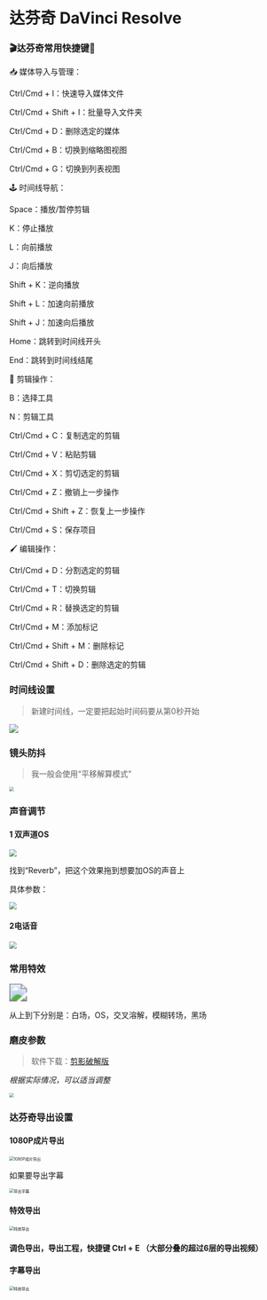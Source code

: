 # 达芬奇 DaVinci Resolve

### 🎬达芬奇常用快捷键🚀

📥 媒体导入与管理：

Ctrl/Cmd + I：快速导入媒体文件

Ctrl/Cmd + Shift + I：批量导入文件夹

Ctrl/Cmd + D：删除选定的媒体

Ctrl/Cmd + B：切换到缩略图视图

Ctrl/Cmd + G：切换到列表视图

🕹️ 时间线导航：

Space：播放/暂停剪辑

K：停止播放

L：向前播放

J：向后播放

Shift + K：逆向播放

Shift + L：加速向前播放

Shift + J：加速向后播放

Home：跳转到时间线开头

End：跳转到时间线结尾

🔪 剪辑操作：

B：选择工具

N：剪辑工具

Ctrl/Cmd + C：复制选定的剪辑

Ctrl/Cmd + V：粘贴剪辑

Ctrl/Cmd + X：剪切选定的剪辑

Ctrl/Cmd + Z：撤销上一步操作

Ctrl/Cmd + Shift + Z：恢复上一步操作

Ctrl/Cmd + S：保存项目

🖌️ 编辑操作：

Ctrl/Cmd + D：分割选定的剪辑

Ctrl/Cmd + T：切换剪辑

Ctrl/Cmd + R：替换选定的剪辑

Ctrl/Cmd + M：添加标记

Ctrl/Cmd + Shift + M：删除标记

Ctrl/Cmd + Shift + D：删除选定的剪辑



### 时间线设置


> 新建时间线，一定要把起始时间码要从第0秒开始


<img src="/images/dfq/时间线设置.png" style="zoom:100%;" />


### 镜头防抖

> 我一般会使用“平移解算模式”


<img src="/images/dfq/镜头防抖.png" style="zoom:50%;" />


### 声音调节


#### 1 双声道OS


<img src="/images/dfq/双声道OS.png" style="zoom:80%;" />


找到“Reverb”，把这个效果拖到想要加OS的声音上

具体参数：


<img src="/images/dfq/双声道OS2.png" style="zoom:80%;" />


#### 2电话音


<img src="/images/dfq/电话音.png" style="zoom:80%;" />


### 常用特效


<img src="/images/dfq/常用特效.png" style="zoom:200%;" />


从上到下分别是：白场，OS，交叉溶解，模糊转场，黑场

### 磨皮参数


> 软件下载：[剪影破解版](https://pan.baidu.com/s/1rHqL4oVcka3KQtdewj5Sqw?pwd=ding)

*根据实际情况，可以适当调整*


<img src="/images/dfq/磨皮参数.png" style="zoom:50%;" />


### 达芬奇导出设置


#### 1080P成片导出


<img src="/images/dfq/1080成片导出.png" alt="1080P成片导出" style="zoom:50%;" />

如果要导出字幕

<img src="/images/dfq/导出字幕.png" alt="导出字幕" style="zoom:50%;" />


#### 特效导出


<img src="/images/dfq/特效导出.png" alt="特效导出" style="zoom:50%;" />


#### 调色导出，导出工程，快捷键 Ctrl + E （大部分叠的超过6层的导出视频）


#### 字幕导出


<img src="/images/dfq/srt字幕导出.png" alt="特效导出" style="zoom:50%;" />
